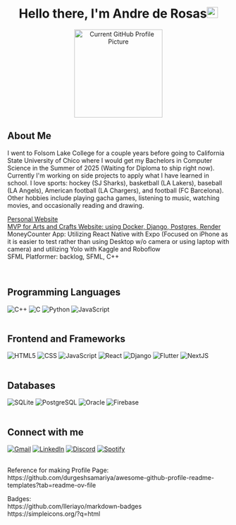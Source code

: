 <h1 align="center"><b>Hello there, I'm Andre de Rosas</b><img src="https://media.giphy.com/media/hvRJCLFzcasrR4ia7z/giphy.gif" width="25"></h1>

<div align="center">
  <img src="photos/currentgithub.jpg" width="200" alt="Current GitHub Profile Picture">
</div>

<h2>About Me</h2>
<p>
I went to Folsom Lake College for a couple years before going to California State University of Chico where I would get my Bachelors in Computer Science in the Summer of 2025 (Waiting for Diploma to ship right now).
Currently I'm working on side projects to apply what I have learned in school.
I love sports: hockey (SJ Sharks), basketball (LA Lakers), baseball (LA Angels), American football (LA Chargers), and football (FC Barcelona).
Other hobbies include playing gacha games, listening to music, watching movies, and occasionally reading and drawing.

<a href="https://acderosas.github.io">Personal Website</a><br>
<a href="https://piecemeals.onrender.com">MVP for Arts and Crafts Website: using Docker, Django, Postgres, Render</a><br>
MoneyCounter App: Utilizing React Native with Expo (Focused on iPhone as it is easier to test rather than using Desktop w/o camera or using laptop with camera) and utilizing Yolo with Kaggle and Roboflow<br>
SFML Platformer: backlog, SFML, C++
</p>
<br>

<h2>Programming Languages</h2>
<div>
    <img alt="C++" src="https://img.shields.io/badge/C++%20-%2300599C.svg?style=flat-square&logo=c%2B%2B&logoColor=white">
    <img alt="C" src="https://img.shields.io/badge/C%20-%232370ED.svg?style=flat-square&logo=c&logoColor=white">
    <img alt="Python" src="https://img.shields.io/badge/Python%20-%2314354C.svg?style=flat-square&logo=python&logoColor=white">
    <img alt="JavaScript" src="https://img.shields.io/badge/JavaScript-F7DF1E?style=flat-square&logo=javascript&logoColor=white">
</div>
<br>

<h2>Frontend and Frameworks</h2>
<div>
    <img alt="HTML5" src="https://img.shields.io/badge/HTML5-E34F26?style=flat-square&logo=html5&logoColor=white">
    <img alt="CSS" src="https://img.shields.io/badge/CSS-563D7C?style=flat-square&logo=css&logoColor=white">
    <img alt="JavaScript" src="https://img.shields.io/badge/JavaScript-F7DF1E?style=flat-square&logo=javascript&logoColor=white">
    <img alt="React" src="https://img.shields.io/badge/react-%2320232a.svg?style=flat-square&logo=react&logoColor=white">
    <img alt="Django" src="https://img.shields.io/badge/Django-092E20?style=flat-square&logo=django&logoColor=white">
    <img alt="Flutter" src="https://img.shields.io/badge/Flutter-02569B?style=flat-square&logo=flutter&logoColor=white">
    <img alt="NextJS" src="https://img.shields.io/badge/Next-black?style=flat-square&logo=next.js&logoColor=white">
</div>
<br>

<h2>Databases</h2>
<div>
    <img alt="SQLite" src="https://img.shields.io/badge/SQLite-07405E?style=flat-square&logo=sqlite&logoColor=white">
    <img alt="PostgreSQL" src="https://img.shields.io/badge/PostgreSQL-316192?style=flat-square&logo=postgresql&logoColor=white">
    <img alt="Oracle" src="https://custom-icon-badges.demolab.com/badge/Oracle-F80000?style=flat-square&logo=oracle&logoColor=white">
    <img alt="Firebase" src="https://img.shields.io/badge/firebase-a08021?style=flat-square&logo=firebase&logoColor=ffcd34">
</div>
<br>

<h2>Connect with me</h2>
<div>
    <a href="mailto:andrederosasadr@gmail.com" target="_blank"><img src="https://img.shields.io/badge/Gmail-D14836?style=flat-square&logo=gmail&logoColor=white" alt="Gmail"></a>
    <a href="https://linkedin.com/in/andre-de-rosas-a89044355/" target="_blank"><img src="https://img.shields.io/badge/LinkedIn-%230077B5.svg?&style=flat-square&logo=linkedin&logoColor=white" alt="LinkedIn"></a>
    <a href="https://discordapp.com/users/669382053921423360" target="_blank"><img src="https://img.shields.io/badge/Discord-%235865F2.svg?style=flat-square&logo=discord&logoColor=white" alt="Discord"></a>
    <a href="https://open.spotify.com/user/31hilmqs5c4tdwxybvz5j4fyqjdu" target="_blank"><img src="https://img.shields.io/badge/Spotify-%231ED760.svg?&style=flat-square&logo=spotify&logoColor=white" alt="Spotify"></a>
</div><br>

<p>Reference for making Profile Page:<br>https://github.com/durgeshsamariya/awesome-github-profile-readme-templates?tab=readme-ov-file</p>

<p>Badges:<br>https://github.com/Ileriayo/markdown-badges<br>https://simpleicons.org/?q=html</p>


